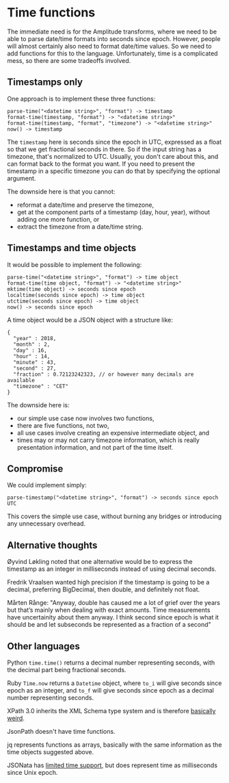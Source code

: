
# Time functions

The immediate need is for the Amplitude transforms, where we need to
be able to parse date/time formats into seconds since epoch.  However,
people will almost certainly also need to format date/time values. So
we need to add functions for this to the language. Unfortunately, time
is a complicated mess, so there are some tradeoffs involved.

## Timestamps only

One approach is to implement these three functions:

```
parse-time("<datetime string>", "format") -> timestamp
format-time(timestamp, "format") -> "<datetime string>"
format-time(timestamp, "format", "timezone") -> "<datetime string>"
now() -> timestamp
```

The `timestamp` here is seconds since the epoch in UTC, expressed as a
float so that we get fractional seconds in there. So if the input
string has a timezone, that's normalized to UTC. Usually, you don't
care about this, and can format back to the format you want.  If you
need to present the timestamp in a specific timezone you can do that
by specifying the optional argument.

The downside here is that you cannot:
 * reformat a date/time and preserve the timezone,
 * get at the component parts of a timestamp (day, hour, year), without
   adding one more function, or
 * extract the timezone from a date/time string.

## Timestamps and time objects

It would be possible to implement the following:

```
parse-time("<datetime string>", "format") -> time object
format-time(time object, "format") -> "<datetime string>"
mktime(time object) -> seconds since epoch
localtime(seconds since epoch) -> time object
utctime(seconds since epoch) -> time object
now() -> seconds since epoch
```

A time object would be a JSON object with a structure like:

```
{
  "year" : 2018,
  "month" : 2,
  "day" : 16,
  "hour" : 14,
  "minute" : 43,
  "second" : 27,
  "fraction" : 0.72123242323, // or however many decimals are available
  "timezone" : "CET"
}
```

The downside here is:
 * our simple use case now involves two functions,
 * there are five functions, not two,
 * all use cases involve creating an expensive intermediate object, and
 * times may or may not carry timezone information, which is really
   presentation information, and not part of the time itself.

## Compromise

We could implement simply:

```
parse-timestamp("<datetime string>", "format") -> seconds since epoch UTC
```

This covers the simple use case, without burning any bridges or
introducing any unnecessary overhead.

## Alternative thoughts

Øyvind Løkling noted that one alternative would be to express the
timestamp as an integer in milliseconds instead of using decimal
seconds.

Fredrik Vraalsen wanted high precision if the timestamp is going to be
a decimal, preferring BigDecimal, then double, and definitely not float.

Mårten Rånge: "Anyway, double has caused me a lot of grief over the
years but that’s mainly when dealing with exact amounts. Time
measurements have uncertainity about them anyway. I think second since
epoch is what it should be and let subseconds be represented as a
fraction of a second"

## Other languages

Python `time.time()` returns a decimal number representing seconds,
with the decimal part being fractional seconds.

Ruby `Time.now` returns a `Datetime` object, where `to_i` will give
seconds since epoch as an integer, and `to_f` will give seconds since
epoch as a decimal number representing seconds.

XPath 3.0 inherits the XML Schema type system and is therefore
[basically weird](https://www.w3.org/TR/xpath-functions-31/#parsing-dates-and-times).

JsonPath doesn't have time functions.

jq represents functions as arrays, basically with the same information
as the time objects suggested above.

JSONata has [limited time
support](http://docs.jsonata.org/string-functions.html#frommillisnumber),
but does represent time as milliseconds since Unix epoch.